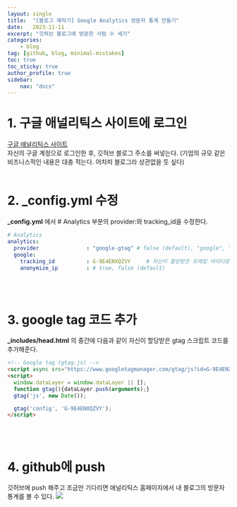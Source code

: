 ```yaml
---
layout: single
title:  "[블로그 제작기] Google Analytics 방문자 통계 만들기"
date:   2023-11-11
excerpt: "깃허브 블로그에 방문한 사람 수 세기"
categories: 
    - blog
tag: [github, blog, minimal-mistakes]
toc: true
toc_sticky: true
author_profile: true
sidebar: 
    nav: "docs"
---
```


# 1. 구글 애널리틱스 사이트에 로그인
<a href="https://marketingplatform.google.com/about/analytics/">구글 애널리틱스 사이트</a>
<br/>
자신의 구글 계정으로 로그인한 후, 깃허브 블로그 주소를 써넣는다. (기업의 규모 같은 비즈니스적인 내용은 대충 적는다. 어차피 블로그라 상관없을 듯 싶다)
<br/><br/>

# 2. _config.yml 수정
**_config.yml** 에서 # Analytics 부분의 provider:와 tracking_id을 수정한다. 
```yml
# Analytics
analytics:
  provider               : "google-gtag" # false (default), "google", "google-universal", "google-gtag", "custom"
  google:
    tracking_id          : G-9E4ENXQZVY     # 자신이 할당받은 트레킹 아이디로 쓸 것
    anonymize_ip         : # true, false (default)
```
<br/><br/>

# 3. google tag 코드 추가
**_includes/head.html** 의 중간에 다음과 같이 자신이 할당받은 gtag 스크립트 코드를 추가해준다.
```html
<!-- Google tag (gtag.js) -->
<script async src="https://www.googletagmanager.com/gtag/js?id=G-9E4ENXQZVY"></script>
<script>
  window.dataLayer = window.dataLayer || [];
  function gtag(){dataLayer.push(arguments);}
  gtag('js', new Date());

  gtag('config', 'G-9E4ENXQZVY');
</script>
```
<br/><br/>

# 4. github에 push
깃허브에 push 해주고 조금만 기다리면 애널리틱스 홈페이지에서 내 블로그의 방문자 통계를 볼 수 있다.
<img src="/assets/analytics1.png">